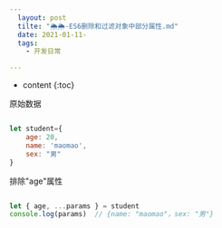 ```yaml
---
  layout: post
  tilte: "🌦🌦-ES6删除和过滤对象中部分属性.md"
  date: 2021-01-11-
  tags: 
    - 开发日常

---
```



* content
{:toc}


原始数据
```js

let student={
    age: 20,
    name: 'maomao',
    sex: "男"
}

```
排除"age"属性
```js

let { age, ...params } = student
console.log(params)  // {name: "maomao"，sex: "男"}

```
